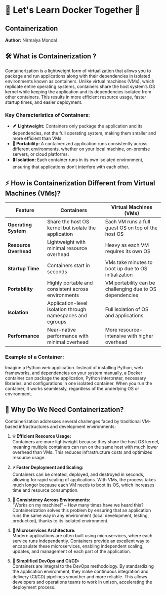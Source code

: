 # 🚀 Let's Learn Docker Together 🐳

## Containerization 

**Author:** Nirmalya Mondal  

## 🛠 What is Containerization ?

Containerization is a lightweight form of virtualization that allows you to package and run applications along with their dependencies in isolated environments known as containers. Unlike virtual machines (VMs), which replicate entire operating systems, containers share the host system’s OS kernel while keeping the application and its dependencies isolated from other containers. This results in more efficient resource usage, faster startup times, and easier deployment.

### Key Characteristics of Containers:

- **🪶 Lightweight:** Containers only package the application and its dependencies, not the full operating system, making them smaller and more efficient than VMs.
- **🚀 Portability:** A containerized application runs consistently across different environments, whether on your local machine, on-premise servers, or cloud platforms.
- **🔒 Isolation:** Each container runs in its own isolated environment, ensuring that applications don’t interfere with each other.

## ⚡ How is Containerization Different from Virtual Machines (VMs)?

| Feature             | Containers                                                                 | Virtual Machines (VMs)                                      |
|---------------------|----------------------------------------------------------------------------|-------------------------------------------------------------|
| **Operating System**| Share the host OS kernel but isolate the application                       | Each VM runs a full guest OS on top of the host OS          |
| **Resource Overhead**| Lightweight with minimal resource overhead                                | Heavy as each VM requires its own OS                        |
| **Startup Time**    | Containers start in seconds                                                | VMs take minutes to boot up due to OS initialization        |
| **Portability**     | Highly portable and consistent across environments                         | VM portability can be challenging due to OS dependencies    |
| **Isolation**       | Application-level isolation through namespaces and cgroups                 | Full isolation of OS and applications                       |
| **Performance**     | Near-native performance with minimal overhead                              | More resource-intensive with higher overhead                |

### Example of a Container:

Imagine a Python web application. Instead of installing Python, web frameworks, and dependencies on your system manually, a Docker container can package the application, Python interpreter, necessary libraries, and configurations in one isolated container. When you run the container, it works seamlessly, regardless of the underlying OS or environment.

## 🧠 Why Do We Need Containerization?

Containerization addresses several challenges faced by traditional VM-based infrastructures and development environments:

1. **💡 Efficient Resource Usage:**  
    Containers are more lightweight because they share the host OS kernel, meaning multiple containers can run on the same host with much lower overhead than VMs. This reduces infrastructure costs and optimizes resource usage.

2. **⚡ Faster Deployment and Scaling:**  
    Containers can be created, deployed, and destroyed in seconds, allowing for rapid scaling of applications. With VMs, the process takes much longer because each VM needs to boot its OS, which increases time and resource consumption.

3. **🔄 Consistency Across Environments:**  
    "Works on my machine!" – How many times have we heard this? Containerization solves this problem by ensuring that an application runs the same way in any environment (local development, testing, production), thanks to its isolated environment.

4. **🔧 Microservices Architecture:**  
    Modern applications are often built using microservices, where each service runs independently. Containers provide an excellent way to encapsulate these microservices, enabling independent scaling, updates, and management of each part of the application.

5. **🔄 Simplified DevOps and CI/CD:**  
    Containers are integral to the DevOps methodology. By standardizing the application environment, they make continuous integration and delivery (CI/CD) pipelines smoother and more reliable. This allows developers and operations teams to work in unison, accelerating the deployment process.

